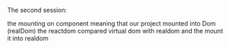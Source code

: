 The second session:

the mounting on component meaning that our project mounted into Dom (realDom) the reactdom compared virtual dom with realdom and the mount it into realdom 